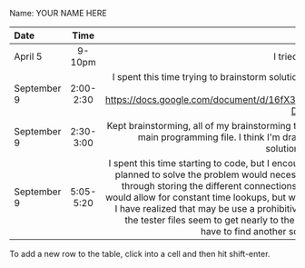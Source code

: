 Name: YOUR NAME HERE

| Date        |   Time    |                                                                                                                                                                                                                                                                                                                                                                                                                                                                                                                                    Update |
|:------------|:---------:|------------------------------------------------------------------------------------------------------------------------------------------------------------------------------------------------------------------------------------------------------------------------------------------------------------------------------------------------------------------------------------------------------------------------------------------------------------------------------------------------------------------------------------------:|
| April 5     |  9-10pm   |                                                                                                                                                                                                                                                                                                                                                                                                                                                                                                I tried to write abstract, efficient code. |
| September 9 | 2:00-2:30 |                                                                                                                                                                                                                                                                                                                                        I spent this time trying to brainstorm solutions. Here's the link for the google doc I was using: https://docs.google.com/document/d/16fX3KIuMJm1qSx4kEG9SrR_zLgxet-DhEISm5DfCtiU/edit?usp=sharing |
| September 9 | 2:30-3:00 |                                                                                                                                                                                                                                                                                                                                           Kept brainstorming, all of my brainstorming this time was in comments on the main programming file. I think I'm drawing closer to the most effective solution but I still need to do more work. |
| September 9 | 5:05-5:20 |  I spent this time starting to code, but I encountered a problem. The way I had planned to solve the problem would necessitate fully building the graph out through storing the different connections each city has in a 2D array. This would allow for constant time lookups, but what as I've thought about it more, I have realized that may be use a prohibitive amount of storage. As some of the tester files seem to get nearly to the 10s of thousands of cities, I may have to find another solution that is less storage heavy. |


To add a new row to the table, click into a cell and then hit shift-enter.